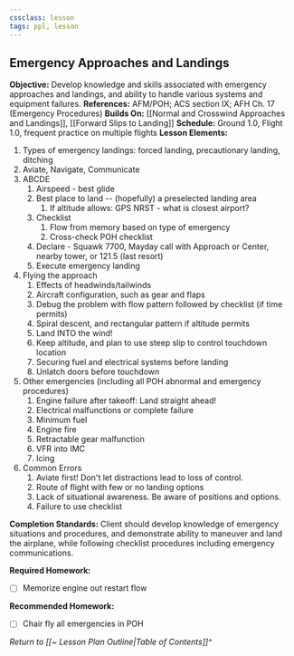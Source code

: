```yaml
---
cssclass: lesson
tags: ppl, lesson
---
```

## Emergency Approaches and Landings

**Objective:** Develop knowledge and skills associated with emergency approaches and landings, and ability to handle various systems and equipment failures.
**References:** AFM/POH; ACS section IX; AFH Ch. 17 (Emergency Procedures)
**Builds On:** [[Normal and Crosswind Approaches and Landings]], [[Forward Slips to Landing]]
**Schedule:** Ground 1.0, Flight 1.0, frequent practice on multiple flights
**Lesson Elements:**
1. Types of emergency landings: forced landing, precautionary landing, ditching
2. Aviate, Navigate, Communicate
3. ABCDE
	1. Airspeed - best glide
	2. Best place to land -- (hopefully) a preselected landing area
		1. If altitude allows: GPS NRST - what is closest airport?
	3. Checklist
		1.  Flow from memory based on type of emergency
		2. Cross-check POH checklist
	4. Declare - Squawk 7700, Mayday call with Approach or Center, nearby tower, or 121.5 (last resort)
	5. Execute emergency landing
4. Flying the approach
	1. Effects of headwinds/tailwinds
	2. Aircraft configuration, such as gear and flaps
	3. Debug the problem with flow pattern followed by checklist (if time permits)
	4. Spiral descent, and rectangular pattern if altitude permits
	5. Land INTO the wind!
	6. Keep altitude, and plan to use steep slip to control touchdown location
	7. Securing fuel and electrical systems before landing
	8. Unlatch doors before touchdown
5. Other emergencies (including all POH abnormal and emergency procedures)
	1. Engine failure after takeoff: Land straight ahead!
	2. Electrical malfunctions or complete failure
	3. Minimum fuel
	4. Engine fire
	5. Retractable gear malfunction
	6. VFR into IMC
	7. Icing
6. Common Errors
	1. Aviate first! Don't let distractions lead to loss of control.
	2. Route of flight with few or no landing options
	3. Lack of situational awareness. Be aware of positions and options.
	4. Failure to use checklist

**Completion Standards:** Client should develop knowledge of emergency situations and procedures, and demonstrate ability to maneuver and land the airplane, while following checklist procedures including emergency communications.

**Required Homework:** 
- [ ] Memorize engine out restart flow

**Recommended Homework:** 
- [ ] Chair fly all emergencies in POH

*Return to [[~ Lesson Plan Outline|Table of Contents]]^*